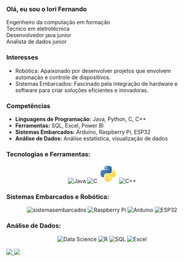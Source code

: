 ### Olá, eu sou o Iori Fernando
Engenheiro da computação em formação<br>
Técnico em eletrotécnica<br>
Desenvolvedor java junior<br>
Analista de dados junior<br>

### Interesses
- Robótica: Apaixonado por desenvolver projetos que envolvem automação e controle de dispositivos.
- Sistemas Embarcados: Fascinado pela integração de hardware e software para criar soluções eficientes e inovadoras.

### Competências
- **Linguagens de Programação:** Java, Python, C, C++
- **Ferramentas:** SQL, Excel, Power BI
- **Sistemas Embarcados:** Arduino, Raspberry Pi, ESP32
- **Análise de Dados:** Análise estatística, visualização de dados

### Tecnologias e Ferramentas:
<div style="text-align: center;">
  <img alt="Java" height="50" width="50" src="https://www.svgrepo.com/show/184143/java.svg">
  <img alt="C" height="50" width="50" src="https://cdn.worldvectorlogo.com/logos/c-1.svg">
  <img alt="Python" height="50" width="50" src="https://raw.githubusercontent.com/devicons/devicon/master/icons/python/python-original.svg">
  <img alt="C++" height="50" width="50" src="https://raw.githubusercontent.com/jmnote/z-icons/master/svg/cpp.svg">
</div>

### Sistemas Embarcados e Robótica:
<div style="text-align: center;">
  <img alt="sistemasembarcados" height="50" width="50" src="https://cdn-icons-png.flaticon.com/128/7459/7459355.png">
  <img alt="Raspberry Pi" height="50" width="50" src="https://upload.wikimedia.org/wikipedia/en/thumb/c/cb/Raspberry_Pi_Logo.svg/1024px-Raspberry_Pi_Logo.svg.png">
  <img alt="Arduino" height="50" width="50" src="https://upload.wikimedia.org/wikipedia/commons/thumb/8/87/Arduino_Logo.svg/720px-Arduino_Logo.svg.png">
  <img alt="ESP32" height="50" width="50" src="https://domoticx.com/wp-content/uploads/2016/12/ESP32-chip-icon.png">
</div>

### Análise de Dados: 
<div style="text-align: center;">
  <img alt="Data Science" height="50" width="50" src="https://cdn-icons-png.flaticon.com/128/2821/2821637.png">
  <img alt="R" height="50" width="50" src="https://upload.wikimedia.org/wikipedia/commons/thumb/1/1b/R_logo.svg/724px-R_logo.svg.png">
  <img alt="SQL" height="50" width="50" src="https://www.svgrepo.com/show/331760/sql-database-generic.svg">
  <img alt="Excel" height="50" width="50" src="https://upload.wikimedia.org/wikipedia/commons/thumb/7/73/Microsoft_Excel_2013-2019_logo.svg/1200px-Microsoft_Excel_2013-2019_logo.svg.png">
</div>



<br>

<div>
  <a href="https://github.com/IoriFernando">
    <img height=150 src="https://github-readme-stats.vercel.app/api?username=IoriFernando&show_icons=true&theme=dark"/>
    <img height=150 src="https://github-readme-stats.vercel.app/api/top-langs/?username=IoriFernando&layout=compact">
  </a>
</div>

